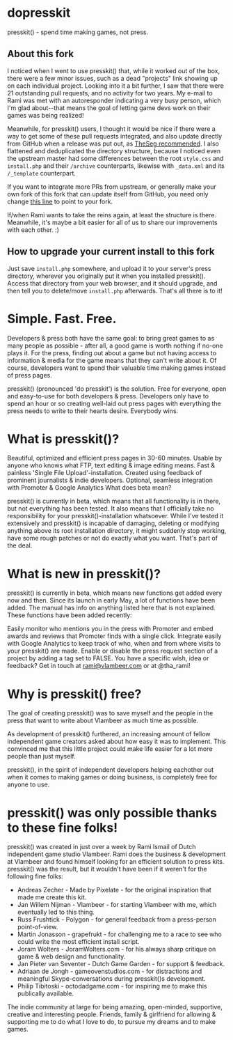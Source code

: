 dopresskit
==========

presskit() - spend time making games, not press.


About this fork
---------------
I noticed when I went to use presskit() that, while it worked out of the box, there were a few minor issues, such as a dead "projects" link showing up on each individual project.  Looking into it a bit further, I saw that there were 21 outstanding pull requests, and no activity for two years.  My e-mail to Rami was met with an autoresponder indicating a very busy person, which I'm glad about--that means the goal of letting game devs work on their games was being realized!

Meanwhile, for presskit() users, I thought it would be nice if there were a way to get some of these pull requests integrated, and also update directly from GitHub when a release was put out, as [TheSeg recommended](https://github.com/ramiismail/dopresskit/issues/5#issuecomment-72758047).  I also flattened and deduplicated the directory structure, because I noticed even the upstream master had some differences between the root `style.css` and `install.php` and their `/archive` counterparts, likewise with `_data.xml` and its `/_template` counterpart.

If you want to integrate more PRs from upstream, or generally make your own fork of this fork that can update itself from GitHub, you need only change [this line](https://github.com/codingthat/dopresskit/blob/master/install.php#L13) to point to your fork.

If/when Rami wants to take the reins again, at least the structure is there.  Meanwhile, it's maybe a bit easier for all of us to share our improvements with each other.  :)


How to upgrade your current install to this fork
------------------------------------------------
Just save `install.php` somewhere, and upload it to your server's press directory, wherever you originally put it when you installed presskit().  Access that directory from your web browser, and it should upgrade, and then tell you to delete/move `install.php` afterwards.  That's all there is to it!


Simple. Fast. Free.
==========
Developers & press both have the same goal: to bring great games to as many people as possible - after all, a good game is worth nothing if no-one plays it. For the press, finding out about a game but not having access to information & media for the game means that they can't write about it. Of course, developers want to spend their valuable time making games instead of press pages.

presskit() (pronounced 'do presskit') is the solution. Free for everyone, open and easy-to-use for both developers & press. Developers only have to spend an hour or so creating well-laid out press pages with everything the press needs to write to their hearts desire. Everybody wins.


What is presskit()?
==========
Beautiful, optimized and efficient press pages in 30-60 minutes.
Usable by anyone who knows what FTP, text editing & image editing means.
Fast & painless 'Single File Upload'-installation.
Created using feedback of prominent journalists & indie developers.
Optional, seamless integration with Promoter & Google Analytics
What does beta mean?

presskit() is currently in beta, which means that all functionality is in there, but not everything has been tested. It also means that I officially take no responsibility for your presskit()-installation whatsoever. While I've tested it extensively and presskit() is incapable of damaging, deleting or modifying anything above its root installation directory, it might suddenly stop working, have some rough patches or not do exactly what you want. That's part of the deal.


What is new in presskit()?
==========
presskit() is currently in beta, which means new functions get added every now and then. Since its launch in early May, a lot of functions have been added. The manual has info on anything listed here that is not explained. These functions have been added recently:

Easily monitor who mentions you in the press with Promoter and embed awards and reviews that Promoter finds with a single click.
Integrate easily with Google Analytics to keep track of who, when and from where visits to your presskit() are made.
Enable or disable the press request section of a project by adding a <can-request-press-copy> tag set to FALSE.
You have a specific wish, idea or feedback? Get in touch at rami@vlambeer.com or at @tha_rami!


Why is presskit() free?
==========
The goal of creating presskit() was to save myself and the people in the press that want to write about Vlambeer as much time as possible.

As development of presskit() furthered, an increasing amount of fellow independent game creators asked about how easy it was to implement. This convinced me that this little project could make life easier for a lot more people than just myself.

presskit(), in the spirit of independent developers helping eachother out when it comes to making games or doing business, is completely free for anyone to use.


presskit() was only possible thanks to these fine folks!
==========

presskit() was created in just over a week by Rami Ismail of Dutch independent game studio Vlambeer. Rami does the business & development at Vlambeer and found himself looking for an efficient solution to press kits. presskit() was the result, but it wouldn't have been if it weren't for the following fine folks:

* Andreas Zecher - Made by Pixelate - for the original inspiration that made me create this kit.
* Jan Willem Nijman - Vlambeer - for starting Vlambeer with me, which eventually led to this thing.
* Russ Frushtick - Polygon - for general feedback from a press-person point-of-view.
* Martin Jonasson - grapefrukt - for challenging me to a race to see who could write the most efficient install script.
* Joram Wolters - JoramWolters.com - for his always sharp critique on game & web design and functionality.
* Jan Pieter van Seventer - Dutch Game Garden - for support & feedback.
* Adriaan de Jongh - gameovenstudios.com - for distractions and meaningful Skype-conversations during presskit()s development.
* Philip Tibitoski - octodadgame.com - for inspiring me to make this publically available.

The indie community at large for being amazing, open-minded, supportive, creative and interesting people.
Friends, family & girlfriend for allowing & supporting me to do what I love to do, to pursue my dreams and to make games.
